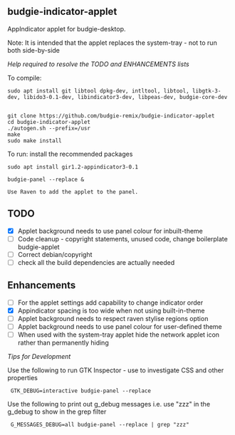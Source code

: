 budgie-indicator-applet
-----------------------

AppIndicator applet for budgie-desktop.

Note: It is intended that the applet replaces the system-tray - not to run both side-by-side

*Help required to resolve the TODO and ENHANCEMENTS lists*


To compile:

    sudo apt install git libtool dpkg-dev, intltool, libtool, libgtk-3-dev, libido3-0.1-dev, libindicator3-dev, libpeas-dev, budgie-core-dev
    
    
    git clone https://github.com/budgie-remix/budgie-indicator-applet
    cd budgie-indicator-applet
    ./autogen.sh --prefix=/usr
    make
    sudo make install

To run: install the recommended packages

    sudo apt install gir1.2-appindicator3-0.1
    
    budgie-panel --replace &
    
    Use Raven to add the applet to the panel.
    

TODO
-----

 - [x] Applet background needs to use panel colour for inbuilt-theme 
 - [ ] Code cleanup - copyright statements, unused code, change boilerplate budgie-applet
 - [ ] Correct debian/copyright
 - [ ] check all the build dependencies are actually needed

Enhancements
-----

 - [ ] For the applet settings add capability to change indicator order
 - [x] Appindicator spacing is too wide when not using built-in-theme
 - [ ] Applet background needs to respect raven stylise regions option
 - [ ] Applet background needs to use panel colour for user-defined theme
 - [ ] When used with the system-tray applet hide the network applet icon rather than permanently hiding
 
 *Tips for Development*
 
 Use the following to run GTK Inspector - use to investigate CSS and other properties
 
     GTK_DEBUG=interactive budgie-panel --replace
     
 Use the following to print out g_debug messages i.e. use "zzz" in the g_debug to show in the grep filter
 
     G_MESSAGES_DEBUG=all budgie-panel --replace | grep "zzz"
